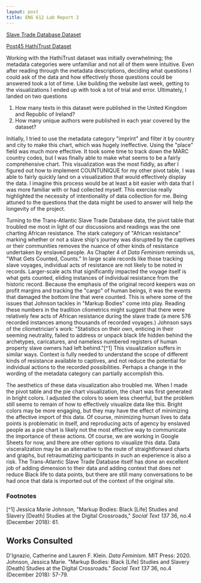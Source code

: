 ```yaml
---
layout: post
title: ENG 612 Lab Report 2
---
```

[Slave Trade Database Dataset](https://docs.google.com/spreadsheets/d/1XGlnhvBX9I8VIiTZpwz79WKbfoBEqbSnCNSXBJ7TyR4/edit?usp=sharing)

[Post45 HathiTrust Dataset](https://docs.google.com/spreadsheets/d/1zSREbf-yxjSjYeNCT5g0EhSUiv0WjWqlg2DxDwvjV7M/edit?usp=sharing)

Working with the HathiTrust dataset was initially overwhelming; the metadata categories were unfamiliar and not all of them were intuitive. Even after reading through the metadata descriptions, deciding what questions I could ask of the data and how effectively those questions could be answered took a lot of time. Like building the website last week, getting to the visualizations I ended up with took a lot of trial and error. Ultimately, I landed on two questions
1. How many texts in this dataset were published in the United Kingdom and Republic of Ireland?
2. How many unique authors were published in each year covered by the dataset?

Initially, I tried to use the metadata category "imprint" and filter it by country and city to make this chart, which was hugely ineffective. Using the "place" field was much more effective. It took some time to track down the MARC country codes, but I was finally able to make what seems to be a fairly comprehensive chart. This visualization was the most fiddly, as after I figured out how to implement COUNTUNIQUE for my other pivot table, I was able to fairly quickly land on a visualization that would effectively display the data. I imagine this process would be at least a bit easier with data that I was more familiar with or had collected myself. This exercise really highlighted the necessity of intentionality of data collection for me. Being attuned to the questions that the data might be used to answer will help the longevity of the project.

Turning to the Trans-Atlantic Slave Trade Database data, the pivot table that troubled me most in light of our discussions and readings was the one charting African resistance. The stark category of "African resistance" marking whether or not a slave ship's journey was disrupted by the captives or their communities removes the nuance of other kinds of resistance undertaken by enslaved people. As Chapter 4 of *Data Feminism* reminds us, "What Gets Counted, Counts." In large scale records like those tracking slave voyages, individual acts of resistance are not likely to be noted in records. Larger-scale acts that significantly impacted the voyage itself is what gets counted, eliding instances of individual resistance from the historic record. Because the emphasis of the original record keepers was on profit margins and tracking the "cargo" of human beings, it was the events that damaged the bottom line that were counted. This is where some of the issues that Johnson tackles in "Markup Bodies" come into play. Reading these numbers in the tradition cliometrics might suggest that there were relatively few acts of African resistance during the slave trade (a mere 576 recorded instances among thousands of recorded voyages.) Johnson says of the cliometrician's work: "Statistics on their own, enticing in their seeming neutrality, failed to address or unpack black life hidden behind the archetypes, caricatures, and nameless numbered registers of human property slave owners had left behind."[^1] This visualization suffers in similar ways. Context is fully needed to understand the scope of different kinds of resistance available to captives, and not reduce the potential for individual actions to the recorded possibilities. Perhaps a change in the wording of the metadata category can partially accomplish this.

The aesthetics of these data visualization also troubled me. When I made the pivot table and the pie chart visualization, the chart was first generated in bright colors. I adjusted the colors to seem less cheerful, but the problem still seems to remain of how to effectively visualize data like this. Bright colors may be more engaging, but they may have the effect of minimizing the affective import of this data. Of course, minimizing human lives to data points is problematic in itself, and reproducing acts of agency by enslaved people as a pie chart is likely not the most effective way to communicate the importance of these actions. Of course, we are working in Google Sheets for now, and there are other options to visualize this data. Data visceralization may be an alternative to the route of straightforward charts and graphs, but retraumatizing participants in such an experience is also a risk. The Trans-Atlantic Slave Trade Database itself has done an excellent job of adding dimension to their data and adding context that does not reduce Black life to data points, but there are still many conversations to be had once that data is imported out of the context of the original site.

### Footnotes
[^1] Jessica Marie Johnson, "Markup Bodies: Black [Life] Studies and Slavery [Death] Studies
at the Digital Crossroads," *Social Text 137* 36, no.4 (December 2018): 61.

## Works Consulted
D'Ignazio, Catherine and Lauren F. Klein. *Data Feminism*. MIT Press: 2020.
Johnson, Jessica Marie. "Markup Bodies: Black [Life] Studies and Slavery [Death] Studies
at the Digital Crossroads." *Social Text 137* 36, no.4 (December 2018): 57-79.

